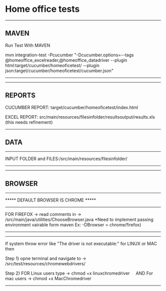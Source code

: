 # Home office tests

-------------------
MAVEN
-----
Run Test With MAVEN

mvn integration-test -Pcucumber "-Dcucumber.options=--tags  @homeoffice_excelreader,@homeoffice_datadriver  --plugin html:target/cucumber/homeoficetest/ --plugin json:target/cucumber/homeoficetest/cucumber.json"

---------------

----------------
REPORTS
----

CUCUMBER REPORT: target/cucumber/homeoficetest/index.html

EXCEL REPORT: src/main/resources/filesinfolder/resultsoutput/results.xls (this needs refinement) 

---
DATA
---
------------
INPUT FOLDER and FILES:/src/main/resources/filesinfolder/

--------------


---------------------
BROWSER
---
-----
*****  DEFAULT BROWSER IS CHROME *****

---------------------

FOR FIREFOX  -> read comments in ->  /src/main/java/utilities/ChooseBrowser.java
*Need to implement passing environment vairable form maven Ex: -DBrowser = chrome/firefox)

----------------------

----------------------
If system throw error like  "The driver is not executable:"  for LINUX or MAC then 

Step 1) opne terminal and navigate to ->  /src/test/resources/chromewebdrivers/ 

Step 2)  FOR Linux users  type ->  chmod +x linuxchromedriver     AND  For mac users -> chmod +x MacChromedriver

-----------------------

